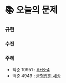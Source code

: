  # 📚 오늘의 문제
### 규현

### 수진

### 주혜
- 백준 10951 : [A+B-4](https://www.acmicpc.net/problem/10951)
- 백준 4949 : [균형잡힌 세상](https://www.acmicpc.net/problem/4949)
